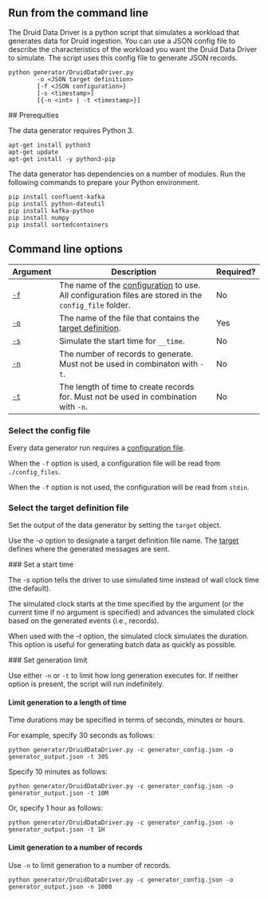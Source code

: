 ## Run from the command line

The Druid Data Driver is a python script that simulates a workload that generates data for Druid ingestion.
You can use a JSON config file to describe the characteristics of the workload you want the Druid Data Driver to simulate.
The script uses this config file to generate JSON records.

```
python generator/DruidDataDriver.py
		-o <JSON target definition>
		[-f <JSON configuration>]
		[-s <timestamp>]
		[{-n <int> | -t <timestamp>}]
```

## Prerequities

The data generator requires Python 3.

```
apt-get install python3
apt-get update
apt-get install -y python3-pip
```

The data generator has dependencies on a number of modules. Run the following commands to prepare your Python environment.

```
pip install confluent-kafka
pip install python-dateutil
pip install kafka-python
pip install numpy
pip install sortedcontainers
```

## Command line options

| Argument | Description | Required? |
|---|---|---|
| [`-f`](#select-the-config-file) | The name of the [configuration](config.md) to use. All configuration files are stored in the `config_file` folder. | No |
| [`-o`](#select-the-target-definition-file) | The name of the file that contains the [target definition](#target.md). | Yes |
| [`-s`](#set-a-start-time) | Simulate the start time for `__time`. | No |
| [`-n`](#set-generation-limit) | The number of records to generate. Must not be used in combinaton with `-t`. | No |
| [`-t`](#set-generation-limit) | The length of time to create records for. Must not be used in combination with `-n`. | No |

### Select the config file

Every data generator run requires a [configuration file](#config.md).

When the `-f` option is used, a configuration file will be read from `./config_files`.

When the `-f` option is not used, the configuration will be read from `stdin`.

### Select the target definition file

Set the output of the data generator by setting the `target` object.

Use the _-o_ option to designate a target definition file name. The [target](./target.md) defines where the generated messages are sent.

### Set a start time

The _-s_ option tells the driver to use simulated time instead of wall clock time (the default).

The simulated clock starts at the time specified by the argument (or the current time if no argument is specified) and advances the simulated clock based on the generated events (i.e., records).

When used with the _-t_ option, the simulated clock simulates the duration. This option is useful for generating batch data as quickly as possible.

### Set generation limit

Use either `-n` or `-t` to limit how long generation executes for. If neither option is present, the script will run indefinitely.

#### Limit generation to a length of time

Time durations may be specified in terms of seconds, minutes or hours.

For example, specify 30 seconds as follows:

```
python generator/DruidDataDriver.py -c generator_config.json -o generator_output.json -t 30S
```

Specify 10 minutes as follows:

```
python generator/DruidDataDriver.py -c generator_config.json -o generator_output.json -t 10M
```

Or, specify 1 hour as follows:

```
python generator/DruidDataDriver.py -c generator_config.json -o generator_output.json -t 1H
```

#### Limit generation to a number of records

Use `-n` to limit generation to a number of records.

```
python generator/DruidDataDriver.py -c generator_config.json -o generator_output.json -n 1000
```
